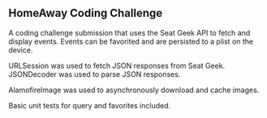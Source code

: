 ## HomeAway Coding Challenge 

A coding challenge submission that uses the Seat Geek API to fetch and display events. Events can be favorited and are persisted to a plist on the device.

URLSession was used to fetch JSON responses from Seat Geek. JSONDecoder was used to parse JSON responses.

AlamofireImage was used to asynchronously download and cache images.

Basic unit tests for query and favorites included.
